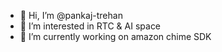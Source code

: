 - 👋 Hi, I’m @pankaj-trehan
- 👀 I’m interested in RTC & AI space
- 🌱 I’m currently working on amazon chime SDK

<!---
pankaj-trehan/pankaj-trehan is a ✨ special ✨ repository because its `README.md` (this file) appears on your GitHub profile.
You can click the Preview link to take a look at your changes.
--->
